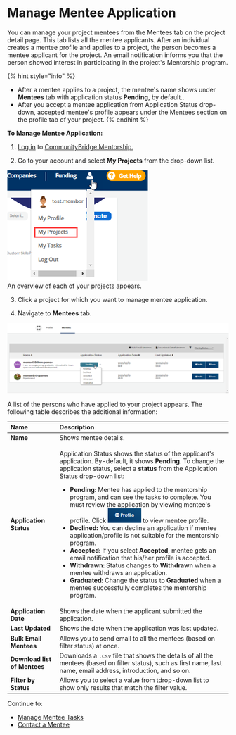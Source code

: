 # Manage Mentee Application

You can manage your project mentees from the Mentees tab on the project detail page.  This tab lists all the mentee applicants. After an individual creates a mentee profile and applies to a project, the person becomes a mentee applicant for the project. An email notification informs you that the person showed interest in participating in the project's Mentorship program. 

{% hint style="info" %}
* After a mentee applies to a project, the mentee's name shows under **Mentees** tab with application status **Pending**, by default..
* After you accept a mentee application from Application Status drop-down, accepted mentee's profile appears under the Mentees section on the profile tab of your project.
{% endhint %}

**To Manage Mentee Application:**

1. [Log in](../../../sso/user-profile/log-in-to-communitybridge/) to [CommunityBridge Mentorship.](https://people.communitybridge.org/)

2. Go to your account and select **My Projects** from the drop-down list.  
  
![](../../../.gitbook/assets/my-projects.png)  
An overview of each of your projects appears.

3. Click a project for which you want to manage mentee application.

4. Navigate to **Mentees** tab.

![Mentee Application Status](../../../.gitbook/assets/mentee-application-status%20%281%29.png)

A list of the persons who have applied to your project appears. The following table describes the additional information:

<table>
  <thead>
    <tr>
      <th style="text-align:left">Name</th>
      <th style="text-align:left">Description</th>
    </tr>
  </thead>
  <tbody>
    <tr>
      <td style="text-align:left"><b>Name</b>
      </td>
      <td style="text-align:left">Shows mentee details.</td>
    </tr>
    <tr>
      <td style="text-align:left"><b>Application Status</b>
      </td>
      <td style="text-align:left">
        <p>Application Status<b> </b>shows the status of the applicant&apos;s application.
          By-default, it shows <b>Pending</b>. To change the application status, select
          a <b>status</b> from the Application Status drop-down list:</p>
        <ul>
          <li><b>Pending: </b>Mentee has applied to the mentorship program, and can
            see the tasks to complete. You must review the application by viewing mentee&apos;s
            profile. Click
            <img src="../../../.gitbook/assets/profile-icon.png" alt/><b> </b>to view mentee profile.</li>
          <li><b>Declined:</b> You can decline an application if mentee application/profile
            is not suitable for the mentorship program.</li>
          <li><b>Accepted: </b>If you select <b>Accepted</b>, mentee gets an email notification
            that his/her profile is accepted.</li>
          <li><b>Withdrawn: </b>Status changes to <b>Withdrawn</b> when a mentee withdraws
            an application.</li>
          <li><b>Graduated: </b>Change the status to <b>Graduated </b>when a mentee successfully
            completes the mentorship program.</li>
        </ul>
      </td>
    </tr>
    <tr>
      <td style="text-align:left"><b>Application Date</b>
      </td>
      <td style="text-align:left">Shows the date when the applicant submitted the application.</td>
    </tr>
    <tr>
      <td style="text-align:left"><b>Last Updated</b>
      </td>
      <td style="text-align:left">Shows the date when the application was last updated.</td>
    </tr>
    <tr>
      <td style="text-align:left"><b>Bulk Email Mentees</b>
      </td>
      <td style="text-align:left">Allows you to send email to all the mentees (based on filter status) at
        once.</td>
    </tr>
    <tr>
      <td style="text-align:left"><b>Download list of Mentees</b>
      </td>
      <td style="text-align:left">Downloads a <code>.csv</code> file that shows the details of all the mentees
        (based on filter status), such as first name, last name, email address,
        introduction, and so on.</td>
    </tr>
    <tr>
      <td style="text-align:left"><b>Filter by Status</b>
      </td>
      <td style="text-align:left">Allows you to select a value from tdrop-down list to show only results
        that match the filter value.</td>
    </tr>
  </tbody>
</table>Continue to:

* [Manage Mentee Tasks](manage-mentee-tasks.md)
* [Contact a Mentee](contact-a-mentee.md)


